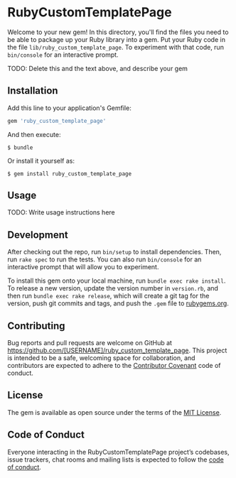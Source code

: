 # RubyCustomTemplatePage

Welcome to your new gem! In this directory, you'll find the files you need to be able to package up your Ruby library into a gem. Put your Ruby code in the file `lib/ruby_custom_template_page`. To experiment with that code, run `bin/console` for an interactive prompt.

TODO: Delete this and the text above, and describe your gem

## Installation

Add this line to your application's Gemfile:

```ruby
gem 'ruby_custom_template_page'
```

And then execute:

    $ bundle

Or install it yourself as:

    $ gem install ruby_custom_template_page

## Usage

TODO: Write usage instructions here

## Development

After checking out the repo, run `bin/setup` to install dependencies. Then, run `rake spec` to run the tests. You can also run `bin/console` for an interactive prompt that will allow you to experiment.

To install this gem onto your local machine, run `bundle exec rake install`. To release a new version, update the version number in `version.rb`, and then run `bundle exec rake release`, which will create a git tag for the version, push git commits and tags, and push the `.gem` file to [rubygems.org](https://rubygems.org).

## Contributing

Bug reports and pull requests are welcome on GitHub at https://github.com/[USERNAME]/ruby_custom_template_page. This project is intended to be a safe, welcoming space for collaboration, and contributors are expected to adhere to the [Contributor Covenant](http://contributor-covenant.org) code of conduct.

## License

The gem is available as open source under the terms of the [MIT License](https://opensource.org/licenses/MIT).

## Code of Conduct

Everyone interacting in the RubyCustomTemplatePage project’s codebases, issue trackers, chat rooms and mailing lists is expected to follow the [code of conduct](https://github.com/[USERNAME]/ruby_custom_template_page/blob/master/CODE_OF_CONDUCT.md).
